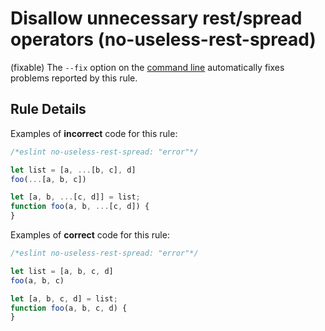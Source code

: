 # Disallow unnecessary rest/spread operators (no-useless-rest-spread)

(fixable) The `--fix` option on the [command line](http://eslint.org/docs/user-guide/command-line-interface#fix) automatically fixes problems reported by this rule.

## Rule Details

Examples of **incorrect** code for this rule:

```js
/*eslint no-useless-rest-spread: "error"*/

let list = [a, ...[b, c], d]
foo(...[a, b, c])

let [a, b, ...[c, d]] = list;
function foo(a, b, ...[c, d]) {
}
```

Examples of **correct** code for this rule:

```js
/*eslint no-useless-rest-spread: "error"*/

let list = [a, b, c, d]
foo(a, b, c)

let [a, b, c, d] = list;
function foo(a, b, c, d) {
}
```
